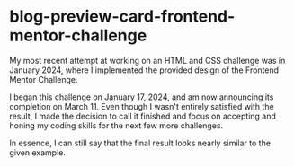 # blog-preview-card-frontend-mentor-challenge
My most recent attempt at working on an HTML and CSS challenge was in January 2024, where I implemented the provided design of the Frontend Mentor Challenge.

I began this challenge on January 17, 2024, and am now announcing its completion on March 11. Even though I wasn't entirely satisfied with the result, I made the decision to call it finished and focus on accepting and honing my coding skills for the next few more challenges.

In essence, I can still say that the final result looks nearly similar to the given example.
